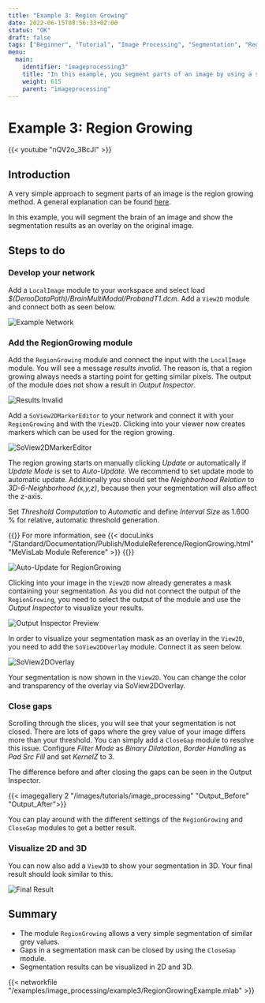 ```yaml
---
title: "Example 3: Region Growing"
date: 2022-06-15T08:56:33+02:00
status: "OK"
draft: false
tags: ["Beginner", "Tutorial", "Image Processing", "Segmentation", "Region Growing"]
menu: 
  main:
    identifier: "imageprocessing3"
    title: "In this example, you segment parts of an image by using a simple region growing."
    weight: 615
    parent: "imageprocessing"
---
```


# Example 3: Region Growing

{{< youtube "nQV2o_3BcJI" >}}

## Introduction
A very simple approach to segment parts of an image is the region growing method. A general explanation can be found [here]("https://en.wikipedia.org/wiki/Region_growing").

In this example, you will segment the brain of an image and show the segmentation results as an overlay on the original image.

## Steps to do
### Develop your network
Add a `LocalImage` module to your workspace and select load *$(DemoDataPath)/BrainMultiModal/ProbandT1.dcm*. Add a `View2D` module and connect both as seen below.

![Example Network](/images/tutorials/image_processing/network_example3.png "Example Network")

### Add the RegionGrowing module
Add the `RegionGrowing` module and connect the input with the `LocalImage` module. You will see a message *results invalid*. The reason is, that a region growing always needs a starting point for getting similar pixels. The output of the module does not show a result in *Output Inspector*.

![Results Invalid](/images/tutorials/image_processing/network_example3a.png "Results Invalid")

Add a `SoView2DMarkerEditor` to your network and connect it with your `RegionGrowing` and with the `View2D`. Clicking into your viewer now creates markers which can be used for the region growing. 

![SoView2DMarkerEditor](/images/tutorials/image_processing/SoView2DMarkerEditor.png "SoView2DMarkerEditor")

The region growing starts on manually clicking *Update* or automatically if *Update Mode* is set to *Auto-Update*. We recommend to set update mode to automatic update. Additionally you should set the *Neighborhood Relation* to *3D-6-Neighborhood (x,y,z)*, because then your segmentation will also affect the z-axis.

Set *Threshold Computation* to *Automatic* and define *Interval Size* as 1.600 % for relative, automatic threshold generation.

{{<alert class="info" caption="Extra Infos">}}
For more information, see {{< docuLinks "/Standard/Documentation/Publish/ModuleReference/RegionGrowing.html" "MeVisLab Module Reference" >}}
{{</alert>}}

![Auto-Update for RegionGrowing](/images/tutorials/image_processing/RegionGrowing_AutoUpdate.png "Auto-Update for RegionGrowing")

Clicking into your image in the `View2D` now already generates a mask containing your segmentation. As you did not connect the output of the `RegionGrowing`, you need to select the output of the module and use the *Output Inspector* to visualize your results.

![Output Inspector Preview](/images/tutorials/image_processing/OutputInspector.png "Output Inspector Preview")

In order to visualize your segmentation mask as an overlay in the `View2D`, you need to add the `SoView2DOverlay` module. Connect it as seen below.

![SoView2DOverlay](/images/tutorials/image_processing/network_example3b.png "SoView2DOverlay")

Your segmentation is now shown in the `View2D`. You can change the color and transparency of the overlay via SoView2DOverlay.

### Close gaps
Scrolling through the slices, you will see that your segmentation is not closed. There are lots of gaps where the grey value of your image differs more than your threshold. You can simply add a `CloseGap` module to resolve this issue. Configure *Filter Mode* as *Binary Dilatation*, *Border Handling* as *Pad Src Fill* and set *KernelZ* to 3.

The difference before and after closing the gaps can be seen in the Output Inspector.

{{< imagegallery 2 "/images/tutorials/image_processing" "Output_Before" "Output_After">}}

You can play around with the different settings of the `RegionGrowing` and `CloseGap` modules to get a better result.

### Visualize 2D and 3D
You can now also add a `View3D` to show your segmentation in 3D. Your final result should look similar to this.

![Final Result](/images/tutorials/image_processing/network_example3c.png "Final Result")

## Summary
* The module `RegionGrowing` allows a very simple segmentation of similar grey values.
* Gaps in a segmentation mask can be closed by using the `CloseGap` module.
* Segmentation results can be visualized in 2D and 3D.

{{< networkfile "/examples/image_processing/example3/RegionGrowingExample.mlab" >}}